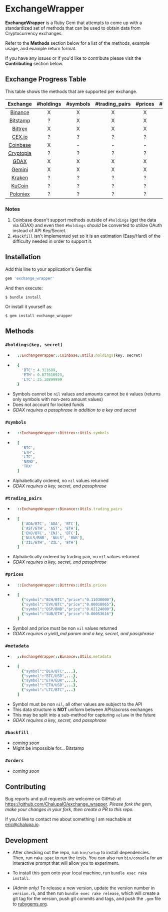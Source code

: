 # ExchangeWrapper

**ExchangeWrapper** is a Ruby Gem that attempts to come up with a standardized set of methods that can be used to obtain data from Cryptocurrency exchanges.

Refer to the **Methods** section below for a list of the methods, example usage, and example return format.

If you have any issues or if you'd like to contribute please visit the **Contributing** section below.


## Exchange Progress Table

This table shows the methods that are supported per exchange.


|  Exchange                                   | #holdings | #symbols | #trading_pairs | #prices | #metadata | #backfill | #orders
|  :------:                                   | :-------: | :------: | :------------: | :-----: | :-------: | :-------: | :-----:
|  [Binance](https://www.binance.com/)        |     X     |     X    |        X       |     X   |     X     |    Hard   |    ?
|  [Bitstamp](https://www.bitstamp.net/)      |     ?     |     X    |        X       |     X   |     X     |     -     |    ?
|  [Bittrex](https://bittrex.com/)            |     X     |     X    |        X       |     X   |     X     |    Hard   |    ?
|  [CEX.io](https://cex.io/)                  |     ?     |     ?    |        ?       |     ?   |     ?     |     ?     |    ?
|  [Coinbase](https://www.coinbase.com/)      |     X     |     -    |        -       |     -   |     -     |     -     |    ?
|  [Cryptopia](https://www.cryptopia.co.nz/)  |     ?     |     ?    |        ?       |     ?   |     ?     |     ?     |    ?
|  [GDAX](https://www.gdax.com/)              |     X     |     X    |        X       |     X   |     X     |    Easy   |    ?
|  [Gemini](https://gemini.com/)              |     X     |     X    |        X       |     X   |     X     |    Easy   |    ?
|  [Kraken](https://www.kraken.com/)          |     ?     |     ?    |        ?       |     ?   |     ?     |     ?     |    ?
|  [KuCoin](https://www.kucoin.com/)          |     ?     |     ?    |        ?       |     ?   |     ?     |     ?     |    ?
|  [Poloniex](https://poloniex.com/)          |     ?     |     ?    |        ?       |     ?   |     ?     |     ?     |    ?


### Notes
1. Coinbase doesn't support methods outside of `#holdings` (get the data via GDAX) and even then `#holdings` *should* be converted to utilize OAuth instead of API Key/Secret.
2. `#backfill` isn't implemented yet so it is an estimation (Easy/Hard) of the difficulty needed in order to support it.

## Installation

Add this line to your application's Gemfile:

```ruby
gem 'exchange_wrapper'
```

And then execute:

    $ bundle install

Or install it yourself as:

    $ gem install exchange_wrapper


## Methods

### `#holdings(key, secret)`
* ```ruby
    ::ExchangeWrapper::Coinbase::Utils.holdings(key, secret)
  ```
* ```ruby
    {
      'BTC': 4.311689,
      'ETH': 0.877610923,
      'LTC': 25.10899999
    }
  ```
* Symbols cannot be `nil` values and amounts cannot be `0` values (returns only symbols with non-zero amount values)
* Does not account for locked funds
* *GDAX requires a passphrase in addition to a key and secret*

### `#symbols`
* ```ruby
    ::ExchangeWrapper::Bittrex::Utils.symbols
  ```
* ```ruby
    [
      'BTC',
      'ETH',
      'LTC',
      'NANO',
      'TRX'
    ]
  ```
* Alphabetically ordered, no `nil` values returned
* *GDAX requires a key, secret, and passphrase*

### `#trading_pairs`
* ```ruby
    ::ExchangeWrapper::Binance::Utils.trading_pairs
  ```
* ```ruby
    [
      ['ADA/BTC', 'ADA', 'BTC'],
      ['AST/ETH', 'AST', 'ETH'],
      ['ENJ/BTC', 'ENJ', 'BTC'],
      ['NULS/BNB', 'NULS', 'BNB'],
      ['ZIL/ETH', 'ZIL', 'ETH']
    ]
  ```
* Alphabetically ordered by trading pair, no `nil` values returned
* *GDAX requires a key, secret, and passphrase*

### `#prices`
* ```ruby
    ::ExchangeWrapper::Bittrex::Utils.prices
  ```
* ```ruby
    [
      {"symbol":"BCH/BTC","price":"0.11030000"},
      {"symbol":"EVX/BTC","price":"0.00018065"},
      {"symbol":"QSP/BNB","price":"0.02124000"},
      {"symbol":"SUB/ETH","price":"0.00053616"}
    ]
  ```
* Symbol and price must be non `nil` values returned
* *GDAX requires a yield_md param and a key, secret, and passphrase*

### `#metadata`
* ```ruby
    ::ExchangeWrapper::Binance::Utils.metadata
  ```
* ```ruby
    [
      {"symbol":"BCH/BTC",...},
      {"symbol":"BTC/USD",...},
      {"symbol":"ETH/EUR",...},
      {"symbol":"ETH/USD",...},
      {"symbol":"LTC/BTC",...}
    ]
  ```
* Symbol must be non `nil`, all other values are subject to the API
* This data structure is **NOT** uniform between APIs/across exchanges
* This may be split into a sub-method for capturing `volume` in the future
* *GDAX requires a key, secret, and passphrase*

### `#backfill`
* *coming soon*
* Might be impossible for... Bitstamp

### `#orders`
* *coming soon*


## Contributing

Bug reports and pull requests are welcome on GitHub at https://github.com/ChalupaIO/exchange_wrapper. *Please fork the gem, make your changes in your fork, then create a PR to this repo.*

If you'd like to contact me about something I am reachable at eric@chalupa.io.


## Development

* After checking out the repo, run `bin/setup` to install dependencies. Then, run `rake spec` to run the tests. You can also run `bin/console` for an interactive prompt that will allow you to experiment.

* To install this gem onto your local machine, run `bundle exec rake install`.

* *(Admin only)* To release a new version, update the version number in `version.rb`, and then run `bundle exec rake release`, which will create a git tag for the version, push git commits and tags, and push the `.gem` file to [rubygems.org](https://rubygems.org).
